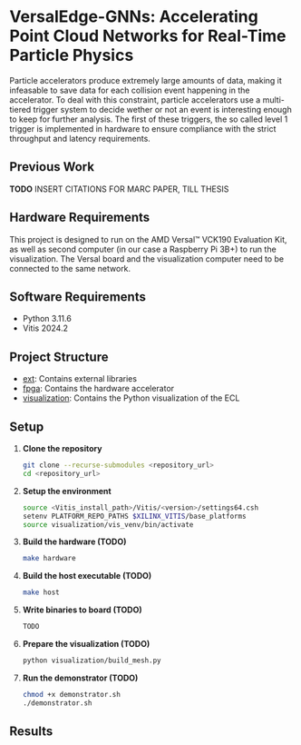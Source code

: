 # VersalEdge-GNNs: Accelerating Point Cloud Networks for Real-Time Particle Physics
Particle accelerators produce extremely large amounts of data, making it infeasable to save data for each collision event happening in the accelerator. 
To deal with this constraint, particle accelerators use a multi-tiered trigger system to decide wether or not an event is interesting enough to keep for further analysis. The first of these triggers, the so called level 1 trigger is implemented in hardware to ensure compliance with the strict throughput and latency requirements. 

## Previous Work
**TODO** INSERT CITATIONS FOR MARC PAPER, TILL THESIS

## Hardware Requirements
This project is designed to run on the AMD Versal™ VCK190 Evaluation Kit, as well as second computer (in our case a Raspberry Pi 3B+) to run the visualization.
The Versal board and the visualization computer need to be connected to the same network.

## Software Requirements
- Python 3.11.6
- Vitis 2024.2

## Project Structure
- [ext](https://github.com/fabiom6/versal-rt-pcn/tree/main/ext): Contains external libraries
- [fpga](https://github.com/fabiom6/versal-rt-pcn/tree/main/fpga): Contains the hardware accelerator
- [visualization](https://github.com/fabiom6/versal-rt-pcn/tree/main/visualization): Contains the Python visualization of the ECL

## Setup

1. **Clone the repository**
    ```bash
    git clone --recurse-submodules <repository_url>
    cd <repository_url>
    ```
2. **Setup the environment**
    ```bash
    source <Vitis_install_path>/Vitis/<version>/settings64.csh
    setenv PLATFORM_REPO_PATHS $XILINX_VITIS/base_platforms
    source visualization/vis_venv/bin/activate
    ```
3. **Build the hardware (TODO)**
    ```bash
    make hardware
    ```
4. **Build the host executable (TODO)**
    ```bash
    make host
    ```
5. **Write binaries to board (TODO)**
    ```bash
    TODO
    ```
6. **Prepare the visualization (TODO)**
    ```bash
    python visualization/build_mesh.py
    ```
6. **Run the demonstrator (TODO)**
    ```bash
    chmod +x demonstrator.sh
    ./demonstrator.sh
    ```

## Results